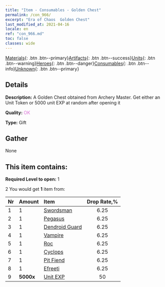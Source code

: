 ```yaml
---
title: "Item - Consumables - Golden Chest"
permalink: /con_966/
excerpt: "Era of Chaos  Golden Chest"
last_modified_at: 2021-04-16
locale: en
ref: "con_966.md"
toc: false
classes: wide
---
```

 [Materials](/Items/){: .btn .btn--primary}[Artifacts](/Items/Artifacts/){: .btn .btn--success}[Units](/Items/Units/){: .btn .btn--warning}[Heroes](/Items/Heroes/){: .btn .btn--danger}[Consumables](/Items/Consumables/){: .btn .btn--info}[Unknown](/Items/Unknown/){: .btn .btn--primary}

## Details
 **Description:** A Golden Chest obtained from Archery Master. Get either an Unit Token or 5000 unit EXP at random after opening it

 **Quality:** <span style="color: #DA70D6">OK</span>

 **Type:** Gift

## Gather

  None

## This item contains:

 **Required Level to open:** 1

 2 You would get **1** item  from:

  | Nr | Amount |     Item    | Drop Rate,% |
  |:---|:-------|:------------|:---------:|
  | 1 | 1 | [Swordsman](/Items/unt_193/) | 6.25 | 
  | 2 | 1 | [Pegasus](/Items/unt_202/) | 6.25 | 
  | 3 | 1 | [Dendroid Guard](/Items/unt_203/) | 6.25 | 
  | 4 | 1 | [Vampire](/Items/unt_211/) | 6.25 | 
  | 5 | 1 | [Roc](/Items/unt_221/) | 6.25 | 
  | 6 | 1 | [Cyclops](/Items/unt_222/) | 6.25 | 
  | 7 | 1 | [Pit Fiend](/Items/unt_230/) | 6.25 | 
  | 8 | 1 | [Efreeti](/Items/unt_231/) | 6.25 | 
  | 9 |  **5000x** | [Unit EXP](/Items/con_902/) | 50 | 
